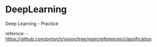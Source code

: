 # DeepLearning
Deep Learning - Practice

refernce:
  -https://github.com/pytorch/vision/tree/main/references/classification
